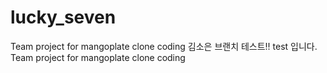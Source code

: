 # lucky_seven
Team project for mangoplate clone coding
김소은 브랜치 테스트!!
test 입니다.
Team project for mangoplate clone coding
